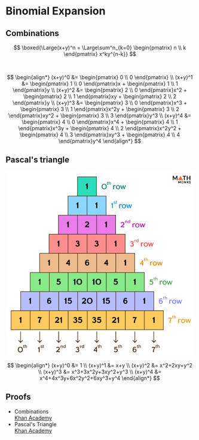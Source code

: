 # Binomial Expansion

## Combinations

$$
\boxed{\Large(x+y)^n = \Large\sum^n_{k=0} \begin{pmatrix} n \\ k \end{pmatrix} x^ky^{n-k}}
$$

<br>

$$
\begin{align*}
  (x+y)^0 &= \begin{pmatrix} 0 \\ 0 \end{pmatrix} \\
  (x+y)^1 &= \begin{pmatrix} 1 \\ 0 \end{pmatrix}x + \begin{pmatrix} 1 \\ 1 \end{pmatrix}y \\
  (x+y)^2 &= \begin{pmatrix} 2 \\ 0 \end{pmatrix}x^2 + \begin{pmatrix} 2 \\ 1 \end{pmatrix}xy + \begin{pmatrix} 2 \\ 2 \end{pmatrix}y \\
  (x+y)^3 &= \begin{pmatrix} 3 \\ 0 \end{pmatrix}x^3 + \begin{pmatrix} 3 \\ 1 \end{pmatrix}x^2y + \begin{pmatrix} 3 \\ 2 \end{pmatrix}xy^2 + \begin{pmatrix} 3 \\ 3 \end{pmatrix}y^3 \\
  (x+y)^4 &= \begin{pmatrix} 4 \\ 0 \end{pmatrix}x^4 + \begin{pmatrix} 4 \\ 1 \end{pmatrix}x^3y + \begin{pmatrix} 4 \\ 2 \end{pmatrix}x^2y^2 + \begin{pmatrix} 4 \\ 3 \end{pmatrix}xy^3 + \begin{pmatrix} 4 \\ 4 \end{pmatrix}y^4
\end{align*}
$$

## Pascal's triangle

![Pascal's triangle](images/pascals-triangle.png)

$$
\begin{align*}
  (x+y)^0 &= 1 \\
  (x+y)^1 &= x+y \\
  (x+y)^2 &= x^2+2xy+y^2 \\
  (x+y)^3 &= x^3+3x^2y+3xy^2+y^3 \\
  (x+y)^4 &= x^4+4x^3y+6x^2y^2+6xy^3+y^4
\end{align*}
$$

## Proofs

-   Combinations \
    [Khan Academy](https://youtu.be/_hrN4rVCOfI)
-   Pascal's Triangle \
    [Khan Academy](https://youtu.be/x-N76NrMDNE)

